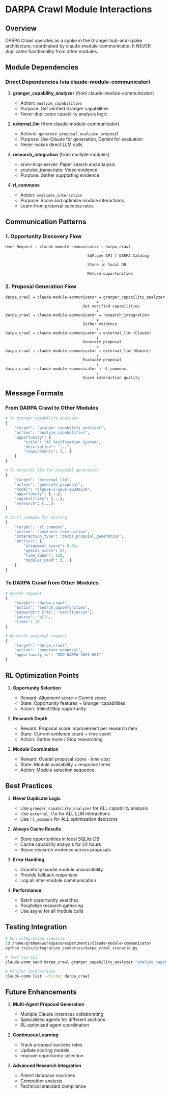 # DARPA Crawl Module Interactions

## Overview

DARPA Crawl operates as a spoke in the Granger hub-and-spoke architecture, coordinated by claude-module-communicator. It NEVER duplicates functionality from other modules.

## Module Dependencies

### Direct Dependencies (via claude-module-communicator)

1. **granger_capability_analyzer** (from claude-module-communicator)
   - Action: `analyze_capabilities`
   - Purpose: Get verified Granger capabilities
   - Never duplicates capability analysis logic

2. **external_llm** (from claude-module-communicator)
   - Actions: `generate_proposal`, `evaluate_proposal`
   - Purpose: Use Claude for generation, Gemini for evaluation
   - Never makes direct LLM calls

3. **research_integration** (from multiple modules)
   - arxiv-mcp-server: Paper search and analysis
   - youtube_transcripts: Video evidence
   - Purpose: Gather supporting evidence

4. **rl_commons**
   - Action: `evaluate_interaction`
   - Purpose: Score and optimize module interactions
   - Learn from proposal success rates

## Communication Patterns

### 1. Opportunity Discovery Flow
```
User Request → claude-module-communicator → darpa_crawl
                                          ↓
                                    SAM.gov API / DARPA Catalog
                                          ↓
                                    Store in local DB
                                          ↓
                                    Return opportunities
```

### 2. Proposal Generation Flow
```
darpa_crawl → claude-module-communicator → granger_capability_analyzer
                                        ↓
                                  Get verified capabilities
                                        ↓
darpa_crawl → claude-module-communicator → research_integration
                                        ↓
                                  Gather evidence
                                        ↓
darpa_crawl → claude-module-communicator → external_llm (Claude)
                                        ↓
                                  Generate proposal
                                        ↓
darpa_crawl → claude-module-communicator → external_llm (Gemini)
                                        ↓
                                  Evaluate proposal
                                        ↓
darpa_crawl → claude-module-communicator → rl_commons
                                        ↓
                                  Score interaction quality
```

## Message Formats

### From DARPA Crawl to Other Modules

```python
# To granger_capability_analyzer
{
    "target": "granger_capability_analyzer",
    "action": "analyze_capabilities",
    "opportunity": {
        "title": "AI Verification System",
        "description": "...",
        "requirements": [...]
    }
}

# To external_llm for proposal generation
{
    "target": "external_llm",
    "action": "generate_proposal",
    "model": "claude-3-opus-20240229",
    "opportunity": {...},
    "capabilities": {...},
    "research": {...}
}

# To rl_commons for scoring
{
    "target": "rl_commons",
    "action": "evaluate_interaction",
    "interaction_type": "darpa_proposal_generation",
    "metrics": {
        "alignment_score": 0.85,
        "gemini_score": 87,
        "time_taken": 120,
        "modules_used": [...]
    }
}
```

### To DARPA Crawl from Other Modules

```python
# Search request
{
    "target": "darpa_crawl",
    "action": "search_opportunities",
    "keywords": ["AI", "verification"],
    "source": "all",
    "limit": 10
}

# Generate proposal request
{
    "target": "darpa_crawl",
    "action": "generate_proposal",
    "opportunity_id": "DOD-DARPA-2025-001"
}
```

## RL Optimization Points

1. **Opportunity Selection**
   - Reward: Alignment score × Gemini score
   - State: Opportunity features + Granger capabilities
   - Action: Select/Skip opportunity

2. **Research Depth**
   - Reward: Proposal score improvement per research item
   - State: Current evidence count + time spent
   - Action: Gather more / Stop researching

3. **Module Coordination**
   - Reward: Overall proposal score - time cost
   - State: Module availability + response times
   - Action: Module selection sequence

## Best Practices

1. **Never Duplicate Logic**
   - Use `granger_capability_analyzer` for ALL capability analysis
   - Use `external_llm` for ALL LLM interactions
   - Use `rl_commons` for ALL optimization decisions

2. **Always Cache Results**
   - Store opportunities in local SQLite DB
   - Cache capability analysis for 24 hours
   - Reuse research evidence across proposals

3. **Error Handling**
   - Gracefully handle module unavailability
   - Provide fallback responses
   - Log all inter-module communication

4. **Performance**
   - Batch opportunity searches
   - Parallelize research gathering
   - Use async for all module calls

## Testing Integration

```bash
# Run integration scenario
cd /home/graham/workspace/experiments/claude-module-communicator
python tests/integration_scenarios/darpa_crawl_scenario.py

# Test via CLI
claude-comm send darpa_crawl granger_capability_analyzer "analyze_capabilities"

# Monitor interactions
claude-comm list --filter darpa_crawl
```

## Future Enhancements

1. **Multi-Agent Proposal Generation**
   - Multiple Claude instances collaborating
   - Specialized agents for different sections
   - RL-optimized agent coordination

2. **Continuous Learning**
   - Track proposal success rates
   - Update scoring models
   - Improve opportunity selection

3. **Advanced Research Integration**
   - Patent database searches
   - Competitor analysis
   - Technical standard compliance

